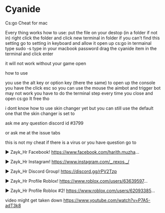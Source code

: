 # Cyanide
Cs:go Cheat for mac


Every thing works
how to use:
put the file on your destop (in a folder if not in)
right click the folder and click new terminal in folder 
if you can't find this setting go to setting in keyboard and allow it 
open up cs:go
in termainal type sudo -s
type in your macbook password
drag the cyanide item in the terminal and click enter

it will not work without your game open

how to use 

you use the alt key or option key (there the same) to open up the console 
you have the click esc so you can use the mouse
the aimbot and trigger bot may not work
you have to do the terminal step every time you close and open cs:go 
It free tho

i dont know how to use skin changer yet but you can still use the default one that the skin changer is set to 



ask me any question discord id #3799

or ask me at the issue tabs

this is not my cheat if there is a virus or you have question go to 


► Zayk_Hr Facebook! https://www.facebook.com/harith.muzha...

► Zayk_Hr Instagram! https://www.instagram.com/_.rexos._/

► Zayk_Hr Discord Group! https://discord.gg/rPV2Tzp

► Zayk_Hr Profile Roblox! https://www.roblox.com/users/63639597...

► Zayk_Hr Profile Roblox #2! https://www.roblox.com/users/62093385...


video might get taken down https://www.youtube.com/watch?v=P7A5-adT3k8
